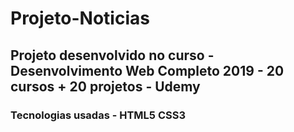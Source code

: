 # Projeto-Noticias
## Projeto desenvolvido no curso - Desenvolvimento Web Completo 2019 - 20 cursos + 20 projetos - Udemy
### Tecnologias usadas - HTML5 CSS3
